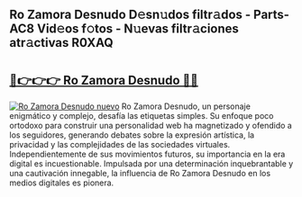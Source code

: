 ## Ro Zamora Desnudo D𝚎sn𝚞dos filtr𝚊dos - Parts-AC8 Vid𝚎os f𝚘tos - N𝚞evas filtr𝚊ciones atr𝚊ctivas R0XAQ

# <h2><a href="http://mb06tch.tromn.icu/?c=Ro+Zamora+Desnudo">🔗👉👉👉 Ro Zamora Desnudo 🔗🔗</a></h2>

[![Ro Zamora Desnudo nuevo](https://i.imgur.com/pEAQMta.gif)](http://mb06tch.tromn.icu/?c=Ro+Zamora+Desnudo)
Ro Zamora Desnudo, un personaje enigmático y complejo, desafía las etiquetas simples. Su enfoque poco ortodoxo para construir una personalidad web ha magnetizado y ofendido a los seguidores, generando debates sobre la expresión artística, la privacidad y las complejidades de las sociedades virtuales. Independientemente de sus movimientos futuros, su importancia en la era digital es incuestionable. Impulsada por una determinación inquebrantable y una cautivación innegable, la influencia de Ro Zamora Desnudo en los medios digitales es pionera.
